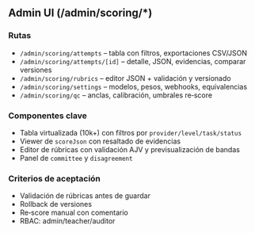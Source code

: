 ## Admin UI (/admin/scoring/\*)

### Rutas

- `/admin/scoring/attempts` – tabla con filtros, exportaciones CSV/JSON
- `/admin/scoring/attempts/[id]` – detalle, JSON, evidencias, comparar versiones
- `/admin/scoring/rubrics` – editor JSON + validación y versionado
- `/admin/scoring/settings` – modelos, pesos, webhooks, equivalencias
- `/admin/scoring/qc` – anclas, calibración, umbrales re‑score

### Componentes clave

- Tabla virtualizada (10k+) con filtros por `provider/level/task/status`
- Viewer de `scoreJson` con resaltado de evidencias
- Editor de rúbricas con validación AJV y previsualización de bandas
- Panel de `committee` y `disagreement`

### Criterios de aceptación

- Validación de rúbricas antes de guardar
- Rollback de versiones
- Re‑score manual con comentario
- RBAC: admin/teacher/auditor
